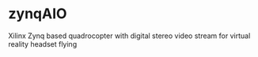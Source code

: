 # zynqAIO
Xilinx Zynq based quadrocopter with digital stereo video stream for virtual reality headset flying
